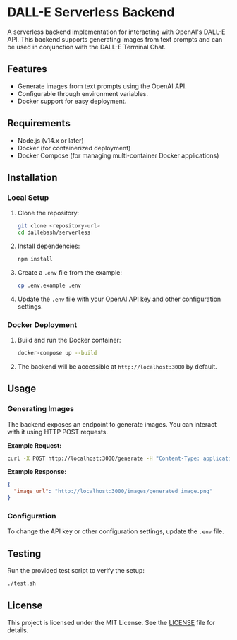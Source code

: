 # DALL-E Serverless Backend

A serverless backend implementation for interacting with OpenAI's DALL-E API. This backend supports generating images from text prompts and can be used in conjunction with the DALL-E Terminal Chat.

## Features

- Generate images from text prompts using the OpenAI API.
- Configurable through environment variables.
- Docker support for easy deployment.

## Requirements

- Node.js (v14.x or later)
- Docker (for containerized deployment)
- Docker Compose (for managing multi-container Docker applications)

## Installation

### Local Setup

1. Clone the repository:

   ```bash
   git clone <repository-url>
   cd dallebash/serverless
   ```

2. Install dependencies:

   ```bash
   npm install
   ```

3. Create a `.env` file from the example:

   ```bash
   cp .env.example .env
   ```

4. Update the `.env` file with your OpenAI API key and other configuration settings.

### Docker Deployment

1. Build and run the Docker container:

   ```bash
   docker-compose up --build
   ```

2. The backend will be accessible at `http://localhost:3000` by default.

## Usage

### Generating Images

The backend exposes an endpoint to generate images. You can interact with it using HTTP POST requests.

**Example Request:**

```bash
curl -X POST http://localhost:3000/generate -H "Content-Type: application/json" -d '{"prompt": "Your prompt here"}'
```

**Example Response:**

```json
{
  "image_url": "http://localhost:3000/images/generated_image.png"
}
```

### Configuration

To change the API key or other configuration settings, update the `.env` file.

## Testing

Run the provided test script to verify the setup:

```bash
./test.sh
```

## License

This project is licensed under the MIT License. See the [LICENSE](LICENSE) file for details.

